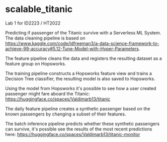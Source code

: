# scalable_titanic

Lab 1 for
ID2223 / HT2022

Predicting if passenger of the Titanic survive with a Serverless ML System.
The data cleaning pipeline is based on https://www.kaggle.com/code/ldfreeman3/a-data-science-framework-to-achieve-99-accuracy#5.12-Tune-Model-with-Hyper-Parameters.

The feature pipeline cleans the data and registers the resulting dataset as a feature group on Hopsworks.

The training pipeline constructs a Hopsworks feature view and trains a Decision Tree classifier, the resulting model is also saved to Hopsworks.

Using the model from Hopsworks it's possible to see how a user created passenger might fare aboard the Titanic:
https://huggingface.co/spaces/Valdimarb13/titanic

The daily feature pipeline creates a synthetic passenger based on the known passengers by changing a subset of their features.

The batch inference pipeline predicts whether these synthetic passengers can survive, it's possible see the results of the most recent predictions here:
https://huggingface.co/spaces/Valdimarb13/titanic-monitor



